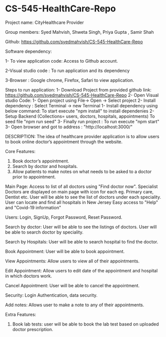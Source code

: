 # CS-545-HealthCare-Repo

Project name: CityHealthcare Provider

Group members:
Syed Mahvish, Shweta Singh, Priya Gupta , Samir Shah


Github: https://github.com/syedmahvish/CS-545-HealthCare-Repo


Software dependency:

1- To view application code: Access to Github account.

2-Visual studio code : To run application and its dependency

3-Browser : Google chrome, Firefox, Safari to view application.

Steps to run application:
1- Download Project from provided github link: https://github.com/syedmahvish/CS-545-HealthCare-Repo
2- Open Visual studio Code:
    1- Open project using File-> Open -> Select project
    2- Install dependency : Select Terminal -> new Terminal
			1- Install dependency using below command:
                    To start execute "npm install" to install dependenies
        	2- Setup Backend (Collections= users, doctors, hospitals, appointments)
                    To seed file "npm run seed"
        	3- Finally run project :
                    To run execute "npm start"
3- Open browser and got to address : "http://localhost:3000/"
                    
                    
DESCRIPTION:
The idea of healthcare provider application is to allow users to book online doctor’s appointment
through the website.

Core Features:
1. Book doctor’s appointment.
2. Search by doctor and hospitals.
3. Allow patients to make notes on what needs to be asked to a doctor prior to
appointment.

Main Page:
Access to list of all doctors using "Find doctor now". 
Specialist Doctors are displayed on main page with icon for each eg. Primary care, Dentist etc.
User will be able to see the list of doctors under each speciality.
User can locate and find all hospitals in New Jersey
Easy access to "Help" and "Covid-19 information"

Users:
Login, SignUp, Forgot Password, Reset Password.

Search by doctor:
User will be able to see the listings of doctors.
User will be able to search doctor by speciality.

Search by Hospitals: 
User will be able to search hospital to find the doctor.

Book Appointment:
User will be able to book appointment.

View Appointments:
Allow users to view all of their appointments.

Edit Appointment:
Allow users to edit date of the appointment and hospital in which doctors work.

Cancel Appointment:
User will be able to cancel the appointment.

Security: Login Authentication, data security.

Add notes:
Allows user to make a note to any of their appointments.

Extra Features:
1. Book lab tests: user will be able to book the lab test based on uploaded doctor prescription.
